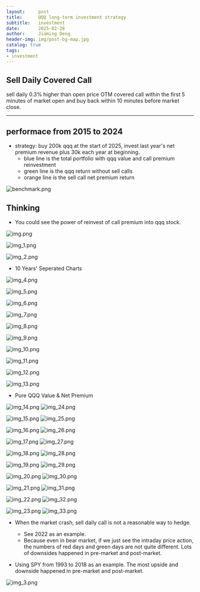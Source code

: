```yaml
---
layout:     post
title:      QQQ long-term investment strategy
subtitle:   investment
date:       2025-02-28
author:     Jiaming Deng
header-img: img/post-bg-map.jpg
catalog: true
tags:
- investment
---
```


## Sell Daily Covered Call

sell daily 0.3% higher than open price OTM covered call within the first 5 minutes of market open and buy back within 10 minutes before market close.

---
## performace from 2015 to 2024
- strategy: buy 200k qqq at the start of 2025, invest last year's net premium revenue plus 30k each year at beginning.
    - blue line is the total portfolio with qqq value and call premium reinvestment
    - green line is the qqq return without sell calls
    - orange line is the sell call net premium return

![benchmark.png](https://raw.githubusercontent.com/djm-xjtu/djm-xjtu.github.io/master/img/qqq/benchmark.png)

## Thinking
- You could see the power of reinvest of call premium into qqq stock.

![img.png](https://raw.githubusercontent.com/djm-xjtu/djm-xjtu.github.io/master/img/qqq/img.png)

![img_1.png](https://raw.githubusercontent.com/djm-xjtu/djm-xjtu.github.io/master/img/qqq/img_1.png)

![img_2.png](https://raw.githubusercontent.com/djm-xjtu/djm-xjtu.github.io/master/img/qqq/img_2.png)

- 10 Years' Seperated Charts

![img_4.png](https://raw.githubusercontent.com/djm-xjtu/djm-xjtu.github.io/master/img/qqq/img_4.png)

![img_5.png](https://raw.githubusercontent.com/djm-xjtu/djm-xjtu.github.io/master/img/qqq/img_5.png)

![img_6.png](https://raw.githubusercontent.com/djm-xjtu/djm-xjtu.github.io/master/img/qqq/img_6.png)

![img_7.png](https://raw.githubusercontent.com/djm-xjtu/djm-xjtu.github.io/master/img/qqq/img_7.png)

![img_8.png](https://raw.githubusercontent.com/djm-xjtu/djm-xjtu.github.io/master/img/qqq/img_8.png)

![img_9.png](https://raw.githubusercontent.com/djm-xjtu/djm-xjtu.github.io/master/img/qqq/img_9.png)

![img_10.png](https://raw.githubusercontent.com/djm-xjtu/djm-xjtu.github.io/master/img/qqq/img_10.png)

![img_11.png](https://raw.githubusercontent.com/djm-xjtu/djm-xjtu.github.io/master/img/qqq/img_11.png)

![img_12.png](https://raw.githubusercontent.com/djm-xjtu/djm-xjtu.github.io/master/img/qqq/img_12.png)

![img_13.png](https://raw.githubusercontent.com/djm-xjtu/djm-xjtu.github.io/master/img/qqq/img_13.png)

- Pure QQQ Value & Net Premium

![img_14.png](https://raw.githubusercontent.com/djm-xjtu/djm-xjtu.github.io/master/img/qqq/img_14.png)
![img_24.png](https://raw.githubusercontent.com/djm-xjtu/djm-xjtu.github.io/master/img/qqq/img_24.png)

![img_15.png](https://raw.githubusercontent.com/djm-xjtu/djm-xjtu.github.io/master/img/qqq/img_15.png)
![img_25.png](https://raw.githubusercontent.com/djm-xjtu/djm-xjtu.github.io/master/img/qqq/img_25.png)

![img_16.png](https://raw.githubusercontent.com/djm-xjtu/djm-xjtu.github.io/master/img/qqq/img_16.png)
![img_26.png](https://raw.githubusercontent.com/djm-xjtu/djm-xjtu.github.io/master/img/qqq/img_26.png)

![img_17.png](https://raw.githubusercontent.com/djm-xjtu/djm-xjtu.github.io/master/img/qqq/img_17.png)
![img_27.png](https://raw.githubusercontent.com/djm-xjtu/djm-xjtu.github.io/master/img/qqq/img_27.png)

![img_18.png](https://raw.githubusercontent.com/djm-xjtu/djm-xjtu.github.io/master/img/qqq/img_18.png)
![img_28.png](https://raw.githubusercontent.com/djm-xjtu/djm-xjtu.github.io/master/img/qqq/img_28.png)

![img_19.png](https://raw.githubusercontent.com/djm-xjtu/djm-xjtu.github.io/master/img/qqq/img_19.png)
![img_29.png](https://raw.githubusercontent.com/djm-xjtu/djm-xjtu.github.io/master/img/qqq/img_29.png)

![img_20.png](https://raw.githubusercontent.com/djm-xjtu/djm-xjtu.github.io/master/img/qqq/img_20.png)
![img_30.png](https://raw.githubusercontent.com/djm-xjtu/djm-xjtu.github.io/master/img/qqq/img_30.png)

![img_21.png](https://raw.githubusercontent.com/djm-xjtu/djm-xjtu.github.io/master/img/qqq/img_21.png)
![img_31.png](https://raw.githubusercontent.com/djm-xjtu/djm-xjtu.github.io/master/img/qqq/img_31.png)

![img_22.png](https://raw.githubusercontent.com/djm-xjtu/djm-xjtu.github.io/master/img/qqq/img_22.png)
![img_32.png](https://raw.githubusercontent.com/djm-xjtu/djm-xjtu.github.io/master/img/qqq/img_32.png)

![img_23.png](https://raw.githubusercontent.com/djm-xjtu/djm-xjtu.github.io/master/img/qqq/img_23.png)
![img_33.png](https://raw.githubusercontent.com/djm-xjtu/djm-xjtu.github.io/master/img/qqq/img_33.png)

- When the market crash, sell daily call is not a reasonable way to hedge.
    - See 2022 as an example.
    - Because even in bear market, if we just see the intraday price action, the numbers of red days and green days are not quite different. Lots of downsides happened in pre-market and post-market.


- Using SPY from 1993 to 2018 as an example. The most upside and downside happened in pre-market and post-market.

![img_3.png](https://raw.githubusercontent.com/djm-xjtu/djm-xjtu.github.io/master/img/qqq/img_3.png)

